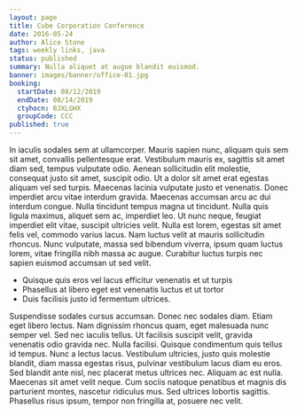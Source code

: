 ```yaml
---
layout: page
title: Cube Corporation Conference
date: 2016-05-24
author: Alice Stone
tags: weekly links, java
status: published
summary: Nulla aliquet at augue blandit euismod.
banner: images/banner/office-01.jpg
booking:
  startDate: 08/12/2019
  endDate: 08/14/2019
  ctyhocn: BJXLGHX
  groupCode: CCC
published: true
---
```

In iaculis sodales sem at ullamcorper. Mauris sapien nunc, aliquam quis sem sit amet, convallis pellentesque erat. Vestibulum mauris ex, sagittis sit amet diam sed, tempus vulputate odio. Aenean sollicitudin elit molestie, consequat justo sit amet, suscipit odio. Ut a dolor sit amet erat egestas aliquam vel sed turpis. Maecenas lacinia vulputate justo et venenatis. Donec imperdiet arcu vitae interdum gravida. Maecenas accumsan arcu ac dui interdum congue. Nulla tincidunt tempus magna ut tincidunt. Nulla quis ligula maximus, aliquet sem ac, imperdiet leo. Ut nunc neque, feugiat imperdiet elit vitae, suscipit ultricies velit. Nulla est lorem, egestas sit amet felis vel, commodo varius lacus. Nam luctus velit at mauris sollicitudin rhoncus. Nunc vulputate, massa sed bibendum viverra, ipsum quam luctus lorem, vitae fringilla nibh massa ac augue. Curabitur luctus turpis nec sapien euismod accumsan ut sed velit.

* Quisque quis eros vel lacus efficitur venenatis et ut turpis
* Phasellus at libero eget est venenatis luctus et ut tortor
* Duis facilisis justo id fermentum ultrices.

Suspendisse sodales cursus accumsan. Donec nec sodales diam. Etiam eget libero lectus. Nam dignissim rhoncus quam, eget malesuada nunc semper vel. Sed nec iaculis tellus. Ut facilisis suscipit velit, gravida venenatis odio gravida nec. Nulla facilisi. Quisque condimentum quis tellus id tempus. Nunc a lectus lacus. Vestibulum ultricies, justo quis molestie blandit, diam massa egestas risus, pulvinar vestibulum lacus diam eu eros. Sed blandit ante nisl, nec placerat metus ultrices nec. Aliquam ac est nulla. Maecenas sit amet velit neque. Cum sociis natoque penatibus et magnis dis parturient montes, nascetur ridiculus mus. Sed ultrices lobortis sagittis. Phasellus risus ipsum, tempor non fringilla at, posuere nec velit.
